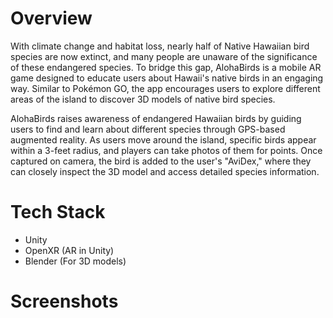 # Overview
With climate change and habitat loss, nearly half of Native Hawaiian bird species are now extinct, and many people are unaware of the significance of these endangered species. To bridge this gap, AlohaBirds is a mobile AR game designed to educate users about Hawaii's native birds in an engaging way. Similar to Pokémon GO, the app encourages users to explore different areas of the island to discover 3D models of native bird species.

AlohaBirds raises awareness of endangered Hawaiian birds by guiding users to find and learn about different species through GPS-based augmented reality. As users move around the island, specific birds appear within a 3-feet radius, and players can take photos of them for points. Once captured on camera, the bird is added to the user's "AviDex," where they can closely inspect the 3D model and access detailed species information.

# Tech Stack
- Unity
- OpenXR (AR in Unity)
- Blender (For 3D models)

# Screenshots


  
